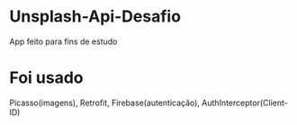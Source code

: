 # Unsplash-Api-Desafio
App feito para fins de estudo

# Foi usado
Picasso(imagens), Retrofit, Firebase(autenticação), AuthInterceptor(Client-ID)
